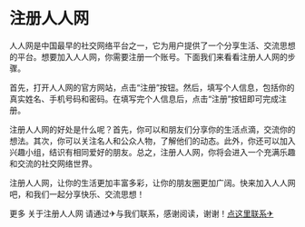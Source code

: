 # 注册人人网

人人网是中国最早的社交网络平台之一，它为用户提供了一个分享生活、交流思想的平台。想要加入人人网，你需要注册一个账号。下面我们来看看注册人人网的步骤。

首先，打开人人网的官方网站，点击“注册”按钮。然后，填写个人信息，包括你的真实姓名、手机号码和密码。在填写完个人信息后，点击“注册”按钮即可完成注册。

注册人人网的好处是什么呢？首先，你可以和朋友们分享你的生活点滴，交流你的想法。其次，你可以关注名人和公众人物，了解他们的动态。此外，你还可以加入兴趣小组，结识有相同爱好的朋友。总之，注册人人网，你将会进入一个充满乐趣和交流的社交网络世界。

注册人人网，让你的生活更加丰富多彩，让你的朋友圈更加广阔。快来加入人人网吧，和我们一起分享快乐、交流思想！

更多 关于注册人人网 请通过✈与我们联系，感谢阅读，谢谢！[点这里联系✈](https://d.k02.cc)